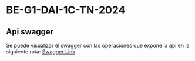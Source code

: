 # BE-G1-DAI-1C-TN-2024

## Api swagger

Se puede visualizar el swagger con las operaciones que expone la api en la siguiente ruta: [ Swagger Link ](http://localhost:8080/swagger-ui/index.html "Swagger")